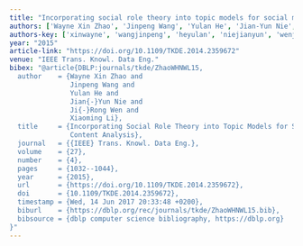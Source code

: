 ```yaml
---
title: "Incorporating social role theory into topic models for social media content analysis"
authors: ['Wayne Xin Zhao', 'Jinpeng Wang', 'Yulan He', 'Jian-Yun Nie', 'Ji-Rong Wen', 'Xiaoming Li']
authors-key: ['xinwayne', 'wangjinpeng', 'heyulan', 'niejianyun', 'wenjirong', 'lixiaoming']
year: "2015"
article-link: "https://doi.org/10.1109/TKDE.2014.2359672"
venue: "IEEE Trans. Knowl. Data Eng."
bibex: "@article{DBLP:journals/tkde/ZhaoWHNWL15,
  author    = {Wayne Xin Zhao and
               Jinpeng Wang and
               Yulan He and
               Jian{-}Yun Nie and
               Ji{-}Rong Wen and
               Xiaoming Li},
  title     = {Incorporating Social Role Theory into Topic Models for Social Media
               Content Analysis},
  journal   = {{IEEE} Trans. Knowl. Data Eng.},
  volume    = {27},
  number    = {4},
  pages     = {1032--1044},
  year      = {2015},
  url       = {https://doi.org/10.1109/TKDE.2014.2359672},
  doi       = {10.1109/TKDE.2014.2359672},
  timestamp = {Wed, 14 Jun 2017 20:33:48 +0200},
  biburl    = {https://dblp.org/rec/journals/tkde/ZhaoWHNWL15.bib},
  bibsource = {dblp computer science bibliography, https://dblp.org}
}"
---
```

